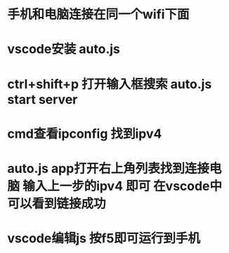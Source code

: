 # 手机和电脑连接在同一个wifi下面

# vscode安装 auto.js 

# ctrl+shift+p 打开输入框搜索 auto.js start server

# cmd查看ipconfig 找到ipv4 

# auto.js app打开右上角列表找到连接电脑 输入上一步的ipv4 即可 在vscode中可以看到链接成功

# vscode编辑js  按f5即可运行到手机